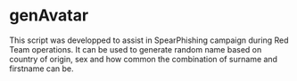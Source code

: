 # genAvatar
This script was developped to assist in SpearPhishing campaign during Red Team operations. It can be used to generate random name based on country of origin, sex and how common the combination of surname and firstname can be.
